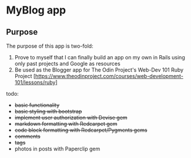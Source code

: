 # MyBlog app

## Purpose

The purpose of this app is two-fold:
1. Prove to myself that I can finally build an app on my own in Rails using only past projects and Google as resources
2. Be used as the Blogger app  for The Odin Project's Web-Dev 101 Ruby Project [https://www.theodinproject.com/courses/web-development-101/lessons/ruby]

todo:

- ~~basic functionality~~
- ~~basic styling with bootstrap~~
- ~~implement user authorization with Devise gem~~
- ~~markdown formatting with Redcarpet gem~~
- ~~code block formatting with Redcarpet/Pygments gems~~
- ~~comments~~
- ~~tags~~
- photos in posts with Paperclip gem
